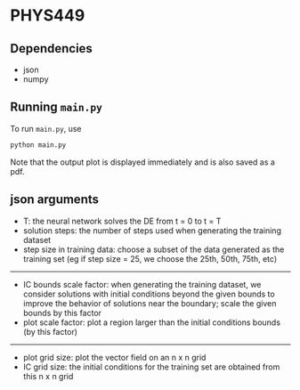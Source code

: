 # PHYS449

## Dependencies

- json
- numpy

## Running `main.py`

To run `main.py`, use

```sh
python main.py
```
Note that the output plot is displayed immediately and is also saved as a pdf.
## json arguments

- T: the neural network solves the DE from t = 0 to t = T
- solution steps: the number of steps used when generating the training dataset
- step size in training data: choose a subset of the data generated as the training set (eg if step size = 25, we choose the 25th, 50th, 75th, etc)
-----------------------------------------------------------------------------------------------------------------------------------------
- IC bounds scale factor: when generating the training dataset, we consider solutions with initial conditions beyond the given bounds to improve the behavior of solutions near the boundary; scale the given bounds by this factor
- plot scale factor: plot a region larger than the initial conditions bounds (by this factor)
-----------------------------------------------------------------------------------------------------------------------------------------
- plot grid size: plot the vector field on an n x n grid
- IC grid size: the initial conditions for the training set are obtained from this n x n grid
